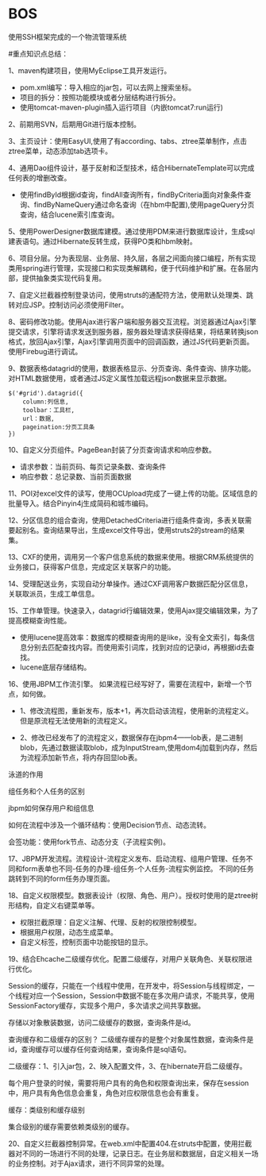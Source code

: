 # BOS
使用SSH框架完成的一个物流管理系统

#重点知识点总结：

1、maven构建项目，使用MyEclipse工具开发运行。

- pom.xml编写：导入相应的jar包，可以去网上搜索坐标。
- 项目的拆分：按照功能模块或者分层结构进行拆分。
- 使用tomcat-maven-plugin插入运行项目（内嵌tomcat7:run运行)

2、前期用SVN，后期用Git进行版本控制。

3、主页设计：使用EasyUI,使用了有according、tabs、ztree菜单制作，点击ztree菜单，动态添加tab选项卡。

4、通用Dao组件设计，基于反射和泛型技术，结合HibernateTemplate可以完成任何表的增删改查。

- 使用findById根据id查询，findAll查询所有，findByCriteria面向对象条件查询、findByNameQuery通过命名查询（在hbm中配置),使用pageQuery分页查询，结合lucene索引库查询。

5、使用PowerDesigner数据库建模。通过使用PDM来进行数据库设计，生成sql建表语句。通过Hibernate反转生成，获得PO类和hbm映射。

6、项目分层。分为表现层、业务层、持久层，各层之间面向接口编程，所有实现类用spring进行管理，实现接口和实现类解耦和，便于代码维护和扩展。在各层内部，提供抽象类实现代码复用。

7、自定义拦截器控制登录访问，使用struts的通配符方法，使用默认处理类、跳转对应JSP。控制访问必须使用Filter。

8、密码修改功能。使用Ajax进行客户端和服务器交互流程。浏览器通过Ajax引擎提交请求，引擎将请求发送到服务器，服务器处理请求获得结果，将结果转换json格式，放回Ajax引擎，Ajax引擎调用页面中的回调函数，通过JS代码更新页面。使用Firebug进行调试。

9、数据表格datagrid的使用，数据表格显示、分页查询、条件查询、排序功能。对HTML数据使用，或者通过JS定义属性加载远程json数据来显示数据。

    $('#grid').datagrid({
    	column:列信息,
    	toolbar：工具栏,
    	url：数据,
    	pageination:分页工具条
    })
    

10、自定义分页组件。PageBean封装了分页查询请求和响应参数。

- 请求参数：当前页码、每页记录条数、查询条件
- 响应参数：总记录数、当前页面数据

11、POI对excel文件的读写，使用OCUpload完成了一键上传的功能。区域信息的批量导入。结合Pinyin4j生成简码和城市编码。

12、分区信息的组合查询，使用DetachedCriteria进行组条件查询，多表关联需要起别名。查询结果导出，生成excel文件导出，使用struts2的stream的结果集。

13、CXF的使用，调用另一个客户信息系统的数据来使用。根据CRM系统提供的业务接口，获得客户信息，完成定区关联客户的功能。


14、受理配送业务，实现自动分单操作。通过CXF调用客户数据匹配分区信息，关联取派员，生成工单信息。

15、工作单管理。快速录入，datagrid行编辑效果，使用Ajax提交编辑效果，为了提高模糊查询性能。

- 使用lucene提高效率：数据库的模糊查询用的是like，没有全文索引，每条信息分别去匹配查找内容。而使用索引词库，找到对应的记录id，再根据id去查找。
- lucene底层存储结构。

16、使用JBPM工作流引擎。
如果流程已经写好了，需要在流程中，新增一个节点，如何做。

- 1、修改流程图，重新发布，版本+1，再次启动该流程，使用新的流程定义。但是原流程无法使用新的流程定义。

- 2、修改已经发布了的流程定义，数据保存在jbpm4——lob表，是二进制blob，先通过数据读取blob，成为InputStream,使用dom4j加载到内存，然后为流程添加新节点，将内存回显lob表。

泳道的作用

组任务和个人任务的区别

jbpm如何保存用户和组信息

如何在流程中涉及一个循环结构：使用Decision节点、动态流转。

会签功能：使用fork节点、动态分支（子流程实例)。


17、JBPM开发流程。流程设计-流程定义发布、启动流程、组用户管理、任务不同和form表单也不同-任务的办理-组任务-个人任务-流程实例监控。
不同的任务跳转到不同的form任务办理页面。




18、自定义权限模型。数据表设计（权限、角色、用户）。授权时使用的是ztree树形结构，自定义右键菜单等。

- 权限拦截原理：自定义注解、代理、反射的权限控制模型。
- 根据用户权限，动态生成菜单。
- 自定义标签，控制页面中功能按钮的显示。

19、结合Ehcache二级缓存优化。配置二级缓存，对用户关联角色、关联权限进行优化。

Session的缓存，只能在一个线程中使用，在开发中，将Session与线程绑定，一个线程对应一个Session，Session中数据不能在多次用户请求，不能共享，使用SessionFactory缓存，实现多个用户，多次请求之间共享数据。

存储以对象散装数据，访问二级缓存的数据，查询条件是id。

查询缓存和二级缓存的区别？
二级缓存缓存的是整个对象属性数据，查询条件是id，查询缓存可以缓存任何查询结果，查询条件是sql语句。

二级缓存：1、引入jar包，2、映入配置文件，3、在hibernate开启二级缓存。


每个用户登录的时候，需要将用户具有的角色和权限查询出来，保存在session中，用户具有角色信息会重复，角色对应权限信息也会有重复。

缓存：类级别和缓存级别

集合级别的缓存需要依赖类级别的缓存。


20、自定义拦截器控制异常。在web.xml中配置404.在struts中配置，使用拦截器对不同的一场进行不同的处理，记录日志。在业务层和数据层，自定义相关一场的业务控制。对于Ajax请求，进行不同异常的处理。


